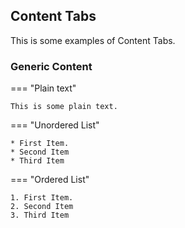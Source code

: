 ## Content Tabs
This is some examples of Content Tabs.

### Generic Content

=== "Plain text"

    This is some plain text.

=== "Unordered List"

    * First Item.
    * Second Item
    * Third Item

=== "Ordered List"

    1. First Item.
    2. Second Item
    3. Third Item